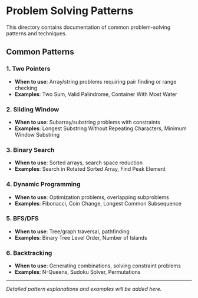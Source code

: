 # Problem Solving Patterns

This directory contains documentation of common problem-solving patterns and techniques.

## Common Patterns

### 1. Two Pointers
- **When to use**: Array/string problems requiring pair finding or range checking
- **Examples**: Two Sum, Valid Palindrome, Container With Most Water

### 2. Sliding Window
- **When to use**: Subarray/substring problems with constraints
- **Examples**: Longest Substring Without Repeating Characters, Minimum Window Substring

### 3. Binary Search
- **When to use**: Sorted arrays, search space reduction
- **Examples**: Search in Rotated Sorted Array, Find Peak Element

### 4. Dynamic Programming
- **When to use**: Optimization problems, overlapping subproblems
- **Examples**: Fibonacci, Coin Change, Longest Common Subsequence

### 5. BFS/DFS
- **When to use**: Tree/graph traversal, pathfinding
- **Examples**: Binary Tree Level Order, Number of Islands

### 6. Backtracking
- **When to use**: Generating combinations, solving constraint problems
- **Examples**: N-Queens, Sudoku Solver, Permutations

---

*Detailed pattern explanations and examples will be added here.*